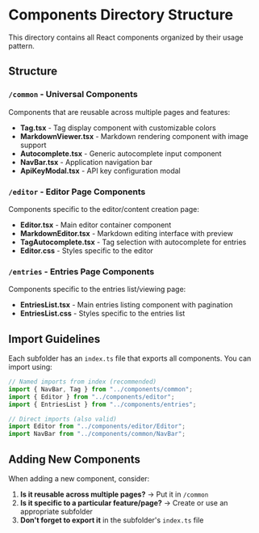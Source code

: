 # Components Directory Structure

This directory contains all React components organized by their usage pattern.

## Structure

### `/common` - Universal Components

Components that are reusable across multiple pages and features:

- **Tag.tsx** - Tag display component with customizable colors
- **MarkdownViewer.tsx** - Markdown rendering component with image support
- **Autocomplete.tsx** - Generic autocomplete input component
- **NavBar.tsx** - Application navigation bar
- **ApiKeyModal.tsx** - API key configuration modal

### `/editor` - Editor Page Components

Components specific to the editor/content creation page:

- **Editor.tsx** - Main editor container component
- **MarkdownEditor.tsx** - Markdown editing interface with preview
- **TagAutocomplete.tsx** - Tag selection with autocomplete for entries
- **Editor.css** - Styles specific to the editor

### `/entries` - Entries Page Components

Components specific to the entries list/viewing page:

- **EntriesList.tsx** - Main entries listing component with pagination
- **EntriesList.css** - Styles specific to the entries list

## Import Guidelines

Each subfolder has an `index.ts` file that exports all components. You can import using:

```typescript
// Named imports from index (recommended)
import { NavBar, Tag } from "../components/common";
import { Editor } from "../components/editor";
import { EntriesList } from "../components/entries";

// Direct imports (also valid)
import Editor from "../components/editor/Editor";
import NavBar from "../components/common/NavBar";
```

## Adding New Components

When adding a new component, consider:

1. **Is it reusable across multiple pages?** → Put it in `/common`
2. **Is it specific to a particular feature/page?** → Create or use an appropriate subfolder
3. **Don't forget to export it** in the subfolder's `index.ts` file
